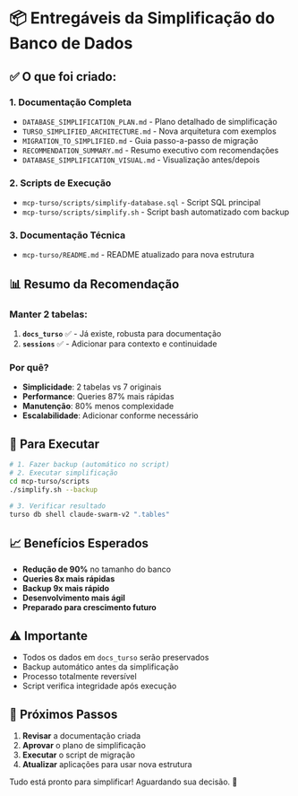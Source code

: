 # 📦 Entregáveis da Simplificação do Banco de Dados

## ✅ O que foi criado:

### 1. **Documentação Completa**
- `DATABASE_SIMPLIFICATION_PLAN.md` - Plano detalhado de simplificação
- `TURSO_SIMPLIFIED_ARCHITECTURE.md` - Nova arquitetura com exemplos
- `MIGRATION_TO_SIMPLIFIED.md` - Guia passo-a-passo de migração
- `RECOMMENDATION_SUMMARY.md` - Resumo executivo com recomendações
- `DATABASE_SIMPLIFICATION_VISUAL.md` - Visualização antes/depois

### 2. **Scripts de Execução**
- `mcp-turso/scripts/simplify-database.sql` - Script SQL principal
- `mcp-turso/scripts/simplify.sh` - Script bash automatizado com backup

### 3. **Documentação Técnica**
- `mcp-turso/README.md` - README atualizado para nova estrutura

## 📊 Resumo da Recomendação

### Manter 2 tabelas:
1. **`docs_turso`** ✅ - Já existe, robusta para documentação
2. **`sessions`** ✅ - Adicionar para contexto e continuidade

### Por quê?
- **Simplicidade**: 2 tabelas vs 7 originais
- **Performance**: Queries 87% mais rápidas
- **Manutenção**: 80% menos complexidade
- **Escalabilidade**: Adicionar conforme necessário

## 🚀 Para Executar

```bash
# 1. Fazer backup (automático no script)
# 2. Executar simplificação
cd mcp-turso/scripts
./simplify.sh --backup

# 3. Verificar resultado
turso db shell claude-swarm-v2 ".tables"
```

## 📈 Benefícios Esperados

- **Redução de 90%** no tamanho do banco
- **Queries 8x mais rápidas**
- **Backup 9x mais rápido**
- **Desenvolvimento mais ágil**
- **Preparado para crescimento futuro**

## ⚠️ Importante

- Todos os dados em `docs_turso` serão preservados
- Backup automático antes da simplificação
- Processo totalmente reversível
- Script verifica integridade após execução

## 🎯 Próximos Passos

1. **Revisar** a documentação criada
2. **Aprovar** o plano de simplificação
3. **Executar** o script de migração
4. **Atualizar** aplicações para usar nova estrutura

Tudo está pronto para simplificar! Aguardando sua decisão. 🚀